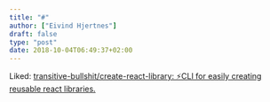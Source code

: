 ```yaml
---
title: "#"
author: ["Eivind Hjertnes"]
draft: false
type: "post"
date: 2018-10-04T06:49:37+02:00
---
```


Liked:
[transitive-bullshit/create-react-library:
⚡CLI for easily creating reusable react libraries.](https://github.com/transitive-bullshit/create-react-library?utm%5Fcampaign=React+Newsletter&utm%5Fmedium=email&utm%5Fsource=React%5FNewsletter%5F133)

